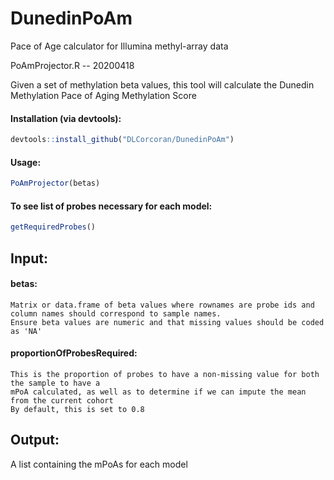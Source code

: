 # DunedinPoAm
Pace of Age calculator for Illumina methyl-array data

PoAmProjector.R -- 20200418

Given a set of methylation beta values, this tool will calculate the Dunedin Methylation Pace of Aging Methylation Score
 
#### Installation (via devtools):
```r
devtools::install_github("DLCorcoran/DunedinPoAm")
```

#### Usage:
```r
PoAmProjector(betas)
```

#### To see list of probes necessary for each model:
```r
getRequiredProbes()
```

## Input:
####  betas:
    Matrix or data.frame of beta values where rownames are probe ids and column names should correspond to sample names.  
    Ensure beta values are numeric and that missing values should be coded as 'NA'  

####  proportionOfProbesRequired:  
    This is the proportion of probes to have a non-missing value for both the sample to have a  
    mPoA calculated, as well as to determine if we can impute the mean from the current cohort  
    By default, this is set to 0.8  
  
## Output:  
   A list containing the mPoAs for each model

